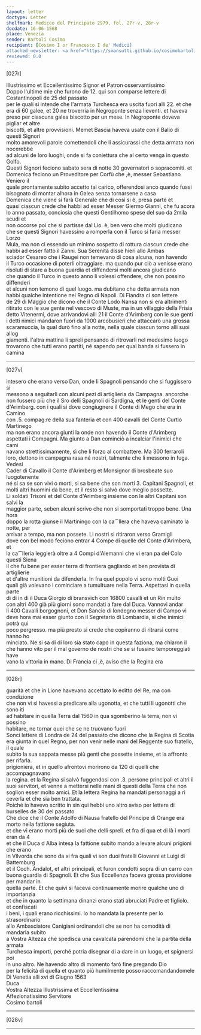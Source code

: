 ```yaml
---
layout: letter
doctype: Letter
shelfmark: Mediceo del Principato 2979, fol. 27r-v, 28r-v
docdate: 16-06-1568
place: Venezia
sender: Bartoli Cosimo
recipient: [Cosimo I or Francesco I de' Medici]
attached_newsletter: <a href="https://smansutti.github.io/cosimobartoli/texts/3080_083/">3080_083</a>
reviewed: 0.0
---
```


[027r]  
  
  
Illustrissimo et Eccellentissimo Signor et Patron osservantissimo  
Doppo l'ultime mie che furono de 12. qui son comparse lettere di Costantinopoli de 25 del passato  
per le quali si intende che l'armata Turchesca era uscita fuori alli 22. et che  
era di 60 galee, et 20 ne troverria in Negroponte senza lieventi. et haveva  
preso per ciascuna galea biscotto per un mese. In Negroponte doveva pigliar et altre  
biscotti, et altre provvisioni. Memet Bascia haveva usate con il Balio di questi Signori  
molto amorevoli parole comettendoli che li assicurassi che detta armata non nocerebbe  
ad alcuni de loro luoghi, onde si fa coniettura che al certo venga in questo Golfo.  
Questi Signori feciono sabato sera di notte 30 governatori o sopracomiti. et  
Domenica feciono un Proveditore per Corfù che ,è, messer Sebastiano Veniero il  
quale prontamente subito accetto tal carico, offerendosi anco quando fussi  
bisognato di montar alhora in Galea senza tornarsene a casa  
Domenica che viene si farà Generale che di così si è, presa parte et  
quasi ciascun crede che habbi ad esser Messer Giermo Gianni, che fu acora  
lo anno passato, conciosia che questi Gentilhomo spese del suo da 2mila scudi et  
non occorse poi che si partisse dal Lio. è, ben vero che molti giudicano  
che se questi Signori havessino a romperla con il Turco si faria messer Lorzo  
Mula, ma non ci essendo un minimo sospetto di rottura ciascun crede che  
habbi ad esser fatto il Zanni. Sua Serenità disse hieri allo Ambas  
sciador Cesareo che i Raugei non temevano di cosa alcuna, non havendo  
il Turco occasione di poterli oltraggiare. ma quando pur ciò a venisse erano  
risoluti di stare a buona guardia et diffendersi molti ancora giudicano  
che quando il Turco in questo anno li volessi offendere, che non possino diffenderi  
et alcuni non temono di quel luogo. ma dubitano che detta armata non  
habbi qualche intentione nel Regno di Napoli. Di Fiandra ci son lettere  
de 29 di Maggio che dicono che il Conte Lodo Nansa non si era altrimenti  
ritirato con le sue gente nel vescovo di Muste, ma in un villaggio della Frisia  
detto Vitenermi, dove arrivandovi alli 21 il Conte d'Arimberg con le sue genti  
i detti nimici mandaron fuori da 1000 arcobusieri che attaccarò una grossa  
scaramuccia, la qual durò fino alla notte, nella quale ciascun torno alli suoi allog  
giamenti. l'altra mattina li spreli pensando di ritrovarli nel medesimo luogo  
trovarono che tutti erano partiti, né sapendo per qual banda si fussero in camina  
  
---  

[027v]  
  
  
intesero che erano verso Dan, onde li Spagnoli pensando che si fuggissero si  
messono a seguitarli con alcuni pezi di artiglieria da Campagna. ancorche  
non fussero più che il Sro delli Spagnoli di Sardigna, et le genti del Conte  
d'Arimberg. con i quali si dove congiugnere il Conte di Mego che era in Camino  
con .5. compag:re della sua fanteria et con 400 cavalli del Conte Curtio Martinego  
ma non erano ancora giunti la onde non havendo il Conte d'Arimberg  
aspettati i Compagni. Ma giunto a Dan cominciò a incalciar l'inimici che cami  
navano strettissimamente, sì che li forzo al combattere. Ma 300 ferraroli  
loro, dettono in campagna rasa né nostri, talmente che li messono in fuga. Vedesi  
Cader di Cavallo il Conte d'Arimberg et Monsignor di brosbeate suo luogotenente  
né si sa se son vivi o morti, si sa bene che son morti 3. Capitani Spagnoli, et  
molti altri huomini da bene, et il resto si salvò dove meglio possette.  
Li soldati Trisoni et del Conte d'Arimberg insieme con le altri Capitani son salvi la  
maggior parte, seben alcuni scrivo che non si somportati troppo bene. Una hora  
doppo la rotta giunse il Martiningo con la ca⁀llera che haveva caminato la notte, per  
arrivar a tempo, ma non possete. Li nostri si ritiraron verso Gramigli  
dove con bel modo feciono entrar 4 Compe di quelle del Conte d'Arimbera, et  
la ca⁀lleria leggierà oltre a 4 Compi d'Alemanni che vi eran pa del Colo questi Siena  
il che fu bene per esser terra di frontiera gagliardo et ben provista di artiglierie  
et d'altre munitioni da difenderla. In fra quel popolo vi sono molti Guoi  
quali già volevano i cominciare a tumultuare nella Terra. Aspettasi in quella parte  
di di in dì il Duca Giorgio di bransvich con 16800 cavalli et un Rin multo  
con altri 400 già più giorni sono mandati a fare dal Duca. Vannovi andar  
li 400 Cavalli borgognoni, et Don Sancio di londegno messer di Campo vi  
deve hora mai esser giunto con il Segretario di Lombardia, si che inimici potrà qui  
poco pergresso. ma più presto si crede che copiranno di ritrarsi come hanno ho  
minciato. Ne si sa di di loro sia stato capo in questa faziona, ma chiaron il  
che hanno vito per il mal governo de nostri che se si fussino temporeggiati have  
vano la vittoria in mano. Di Francia ci ,è, aviso che la Regina era  
  
---  

[028r]  
  
  
guarità et che in Lione havevano accettato lo editto del Re, ma con condizione  
che non vi si havessi a predicare alla ugonotta, et che tutti li ugonotti che sono iti  
ad habitare in quella Terra dal 1560 in qua sgomberino la terra, non vi possino  
habitare, ne tornar quei che se ne truovano fuori  
Sonci lettere di Londra de 24 del passato che dicono che la Regina di Scotia  
era giunta in quel Regno, per non venir nelle mani del Reggente suo fratello, il quale  
subito la sua sappata messe più genti che possette insieme, et la affronto per rifarla.  
prigioniera, et in quello afrontovi morirono da 120 di quelli che accompagnavano  
la regina. et la Regina si salvò fuggendosi con .3. persone principali et altri il  
suoi servitori, et venne a mettersi nelle mani di questi della Terra che non  
soglion esser molto amici. Et la lettera Regina ha mandati personaggi a ri  
ceverla et che sia ben trattata.  
Poiché io havevo scritto in sin qui hebbi uno altro aviso per lettere di burselles de 30 del passato  
Che dice che il Conte Adolfo di Nausa fratello del Principe di Orange era morto nella fattione segiuta.  
et che vi erano morti più de suoi che delli spreli. et fra di qua et di là i morti eran da 4  
et che il Duca d Alba intesa la fattione subito mando a levare alcuni prigioni che erano  
in Vilvorda che sono da xi fra quali vi son duoi fratelli Giovanni et Luigi di Battemburg  
et il Coch. Andalot, et altri principali, et furon condotti sopra di un carro con  
buona guardia di Spagnoli. Et che Sua Eccellenza faceva grossa provisione per mandar in  
quella parte. Et che quivi si faceva continuamente morire qualche uno di importanzia  
et che in quanto la settimana dinanzi erano stati abruciati Padre et figliolo. et confiscati  
i beni, i quali erano ricchissimi. Io ho mandata la presente per lo strasordinario  
allo Ambasciatore Canigiani ordinandoli che se non ha comodità di mandarla subito  
a Vostra Altezza che spedisca una cavalcata parendomi che la partita della armata  
Turchesca importi, perché potria disegnar di a dare in un luogo, et spignersi poi  
in uno altro. Ne havendo altro di momento farò fine pregando Dio  
per la felicità di quella et quanto più humilmente posso raccomandandomele  
Di Venetia alli xvi di Giugno 1563  
Duca  
Vostra Altezza Illustrissima et Eccellentissima  
Affezionatissimo Servitore  
Cosimo bartoli  
  
---  

[028v]  
  
  
  
---  

